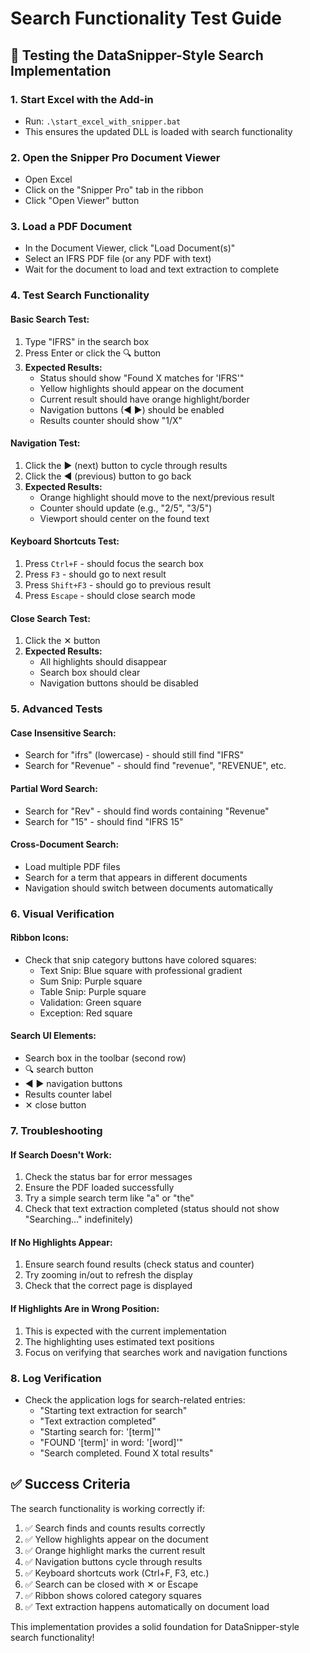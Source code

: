 # Search Functionality Test Guide

## 🔧 Testing the DataSnipper-Style Search Implementation

### 1. **Start Excel with the Add-in**
- Run: `.\start_excel_with_snipper.bat`
- This ensures the updated DLL is loaded with search functionality

### 2. **Open the Snipper Pro Document Viewer**
- Open Excel
- Click on the "Snipper Pro" tab in the ribbon
- Click "Open Viewer" button

### 3. **Load a PDF Document**
- In the Document Viewer, click "Load Document(s)"
- Select an IFRS PDF file (or any PDF with text)
- Wait for the document to load and text extraction to complete

### 4. **Test Search Functionality**

#### **Basic Search Test:**
1. Type "IFRS" in the search box
2. Press Enter or click the 🔍 button
3. **Expected Results:**
   - Status should show "Found X matches for 'IFRS'"
   - Yellow highlights should appear on the document
   - Current result should have orange highlight/border
   - Navigation buttons (◀ ▶) should be enabled
   - Results counter should show "1/X"

#### **Navigation Test:**
1. Click the ▶ (next) button to cycle through results
2. Click the ◀ (previous) button to go back
3. **Expected Results:**
   - Orange highlight should move to the next/previous result
   - Counter should update (e.g., "2/5", "3/5")
   - Viewport should center on the found text

#### **Keyboard Shortcuts Test:**
1. Press `Ctrl+F` - should focus the search box
2. Press `F3` - should go to next result
3. Press `Shift+F3` - should go to previous result
4. Press `Escape` - should close search mode

#### **Close Search Test:**
1. Click the ✕ button
2. **Expected Results:**
   - All highlights should disappear
   - Search box should clear
   - Navigation buttons should be disabled

### 5. **Advanced Tests**

#### **Case Insensitive Search:**
- Search for "ifrs" (lowercase) - should still find "IFRS"
- Search for "Revenue" - should find "revenue", "REVENUE", etc.

#### **Partial Word Search:**
- Search for "Rev" - should find words containing "Revenue"
- Search for "15" - should find "IFRS 15"

#### **Cross-Document Search:**
- Load multiple PDF files
- Search for a term that appears in different documents
- Navigation should switch between documents automatically

### 6. **Visual Verification**

#### **Ribbon Icons:**
- Check that snip category buttons have colored squares:
  - Text Snip: Blue square with professional gradient
  - Sum Snip: Purple square
  - Table Snip: Purple square
  - Validation: Green square
  - Exception: Red square

#### **Search UI Elements:**
- Search box in the toolbar (second row)
- 🔍 search button
- ◀ ▶ navigation buttons
- Results counter label
- ✕ close button

### 7. **Troubleshooting**

#### **If Search Doesn't Work:**
1. Check the status bar for error messages
2. Ensure the PDF loaded successfully
3. Try a simple search term like "a" or "the"
4. Check that text extraction completed (status should not show "Searching..." indefinitely)

#### **If No Highlights Appear:**
1. Ensure search found results (check status and counter)
2. Try zooming in/out to refresh the display
3. Check that the correct page is displayed

#### **If Highlights Are in Wrong Position:**
1. This is expected with the current implementation
2. The highlighting uses estimated text positions
3. Focus on verifying that searches work and navigation functions

### 8. **Log Verification**
- Check the application logs for search-related entries:
  - "Starting text extraction for search"
  - "Text extraction completed"
  - "Starting search for: '[term]'"
  - "FOUND '[term]' in word: '[word]'"
  - "Search completed. Found X total results"

## ✅ Success Criteria

The search functionality is working correctly if:
1. ✅ Search finds and counts results correctly
2. ✅ Yellow highlights appear on the document
3. ✅ Orange highlight marks the current result
4. ✅ Navigation buttons cycle through results
5. ✅ Keyboard shortcuts work (Ctrl+F, F3, etc.)
6. ✅ Search can be closed with ✕ or Escape
7. ✅ Ribbon shows colored category squares
8. ✅ Text extraction happens automatically on document load

This implementation provides a solid foundation for DataSnipper-style search functionality! 
